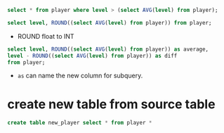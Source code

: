 ```SQL
select * from player where level > (select AVG(level) from player);
```

```SQL
select level, ROUND((select AVG(level) from player)) from player;
```
- ROUND float to INT
```SQL
select level, ROUND((select AVG(level) from player)) as average,
level - ROUND((select AVG(level) from player)) as diff
from player;
```
- `as` can name the new column for subquery.

# create new table from source table

```SQL
create table new_player select * from player *
```